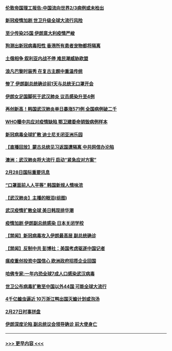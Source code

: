 #### [伦敦帝国理工报告:中国流向世界2/3病例或未检出](../pages/prog202/a102788174.md?t=02290932) 
#### [新冠疫情加剧 世卫升级全球大流行风险](../pages/prog202/a102788185.md?t=02290932) 
#### [至少传染25国 伊朗意大利疫情严峻](../pages/prog202/a102788165.md?t=02290932) 
#### [狗测出新冠病毒阳性 香港所有患者宠物都将隔离](../pages/prog202/a102788129.md?t=02290932) 
#### [土俄相争 叙利亚内战不停 难民潮威胁欧盟](../pages/prog202/a102788119.md?t=02290932) 
#### [浪凡巴黎时装秀 在复古主题中重温传统](../pages/prog202/a102788123.md?t=02290932) 
#### [惨了 伊朗副总统确诊前1天与总统无口罩开会](../pages/prog202/a102787962.md?t=02290932) 
#### [伊朗女足国脚死于武汉肺炎 议员感染升至4例](../pages/prog202/a102788031.md?t=02290932) 
#### [再创新高！韩国武汉肺炎单日暴涨571例 全国病例破二千](../pages/prog202/a102788011.md?t=02290932) 
#### [WHO曝中共应对疫情缺陷 鄂卫建委命销毁病例样本](../pages/prog202/a102787994.md?t=02290932) 
#### [新冠病毒全球扩散 迪士尼关闭亚洲乐园](../pages/prog202/a102787990.md?t=02290932) 
#### [【直播回放】蒙古总统见习返国遭隔离 中共网信办沦陷](../pages/prog202/a102787708.md?t=02290932) 
#### [澳洲：武汉肺炎将大流行 启动“紧急应对方案”](../pages/prog202/a102787765.md?t=02290932) 
#### [2月28日国际重要讯息](../pages/prog202/a102787755.md?t=02290932) 
#### [“口罩面前人人平等” 韩国新规人情味浓](../pages/prog202/a102787718.md?t=02290932) 
#### [【武汉肺炎】主播的眼泪(组图)](../pages/prog202/a102786822.md?t=02290932) 
#### [武汉疫情扩散全球 美日韩现排华潮](../pages/prog202/a102787480.md?t=02290932) 
#### [疫情加剧 伊朗副总统感染 日本关闭学校](../pages/prog202/a102787432.md?t=02290932) 
#### [【禁闻】新冠病毒攻入伊朗最高层 副总统确诊](../pages/prog202/a102787378.md?t=02290932) 
#### [【禁闻】反制中共 彭博社：美国考虑驱逐中国记者](../pages/prog202/a102787355.md?t=02290932) 
#### [瘟疫重创投资中国信心 欧洲政府招揽企业回国](../pages/prog202/a102787333.md?t=02290932) 
#### [哈佛专家:一年内恐全球7成人口感染武汉病毒](../pages/prog202/a102787320.md?t=02290932) 
#### [世卫公布病毒扩散至中国以外44国 可能全球大流行](../pages/prog202/a102787324.md?t=02290932) 
#### [4千亿蝗虫逼近 10万浙江鸭出国灭蝗计划或泡汤](../pages/prog202/a102787261.md?t=02290932) 
#### [2月27日时事拼盘](../pages/prog202/a102787314.md?t=02290932) 
#### [伊朗深度沦陷 副总统议会领导确诊 前大使身亡](../pages/prog202/a102787179.md?t=02290932) 

----
#### [ >>> 更早内容 <<< ](../indexes/prog202-earlier.md)
